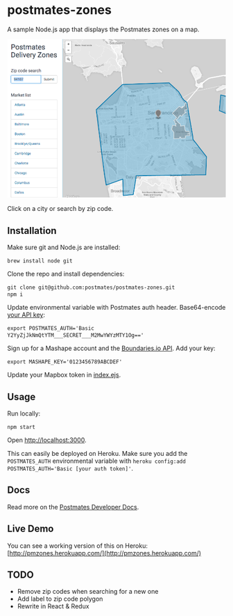 # postmates-zones

A sample Node.js app that displays the Postmates zones on a map.

![Screenshot](/public/ss.png)

Click on a city or search by zip code.


## Installation

Make sure git and Node.js are installed:

    brew install node git

Clone the repo and install dependencies:

    git clone git@github.com:postmates/postmates-zones.git
    npm i

Update environmental variable with Postmates auth header. Base64-encode [your API key](https://postmates.com/developer/apikey):

    export POSTMATES_AUTH='Basic Y2YyZjJkNmQtYTM___SECRET___M2MwYWYzMTY1Og=='

Sign up for a Mashape account and the [Boundaries.io API](https://market.mashape.com/vanitysoft/boundaries-io). Add your key:

    export MASHAPE_KEY='0123456789ABCDEF'

Update your Mapbox token in [index.ejs](views/index.ejs).

## Usage

Run locally:

    npm start

Open [http://localhost:3000](http://localhost:3000).

This can easily be deployed on Heroku. Make sure you add the `POSTMATES_AUTH` environmental variable with `heroku config:add POSTMATES_AUTH='Basic [your auth token]'`.

## Docs

Read more on the [Postmates Developer Docs](https://postmates.com/developer/docs/endpoints#get_zones).

## Live Demo

You can see a working version of this on Heroku: [http://pmzones.herokuapp.com/](http://pmzones.herokuapp.com/)

## TODO

* Remove zip codes when searching for a new one
* Add label to zip code polygon
* Rewrite in React & Redux
